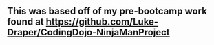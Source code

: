 ## This was based off of my pre-bootcamp work found at https://github.com/Luke-Draper/CodingDojo-NinjaManProject
